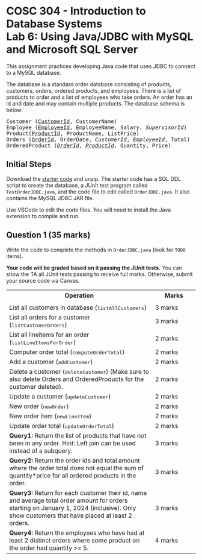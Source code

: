 # COSC 304 - Introduction to Database Systems<br>Lab 6: Using Java/JDBC with MySQL and Microsoft SQL Server

This assignment practices developing Java code that uses JDBC to connect to a MySQL database.

The database is a standard order database consisting of products, customers, orders, ordered products, and employees.  There is a list of products to order and a list of employees who take orders. An order has an id and date and may contain multiple products.  The database schema is below:

<pre>
Customer (<u>CustomerId</u>, CustomerName)
Employee (<u>EmployeeId</u>, EmployeeName, Salary, <i>SupervisorId</i>)
Product(<u>ProductId</u>, ProductName, ListPrice)
Orders (<u>OrderId</u>, OrderDate, <i>CustomerId</i>, <i>EmployeeId</i>, Total)
OrderedProduct (<i><u>OrderId</u></i>, <i><u>ProductId</u></i>, Quantity, Price)
</pre>

## Initial Steps

Download the [starter code](304_lab6.zip) and unzip. The starter code has a SQL DDL script to create the database, a JUnit test program called `TestOrderJDBC.java`, and the code file to edit called `OrderJDBC.java`. It also contains the MySQL JDBC JAR file.

Use VSCode to edit the code files. You will need to install the Java extension to compile and run.

## Question 1 (35 marks)

Write the code to complete the methods in `OrderJDBC.java` (look for `TODO` items).

**Your code will be graded based on it passing the JUnit tests.** You can show the TA all JUnit tests passing to receive full marks. Otherwise, submit your source code via Canvas.

<table>
<tr><th>Operation</th>														<th width="100">Marks</th></tr>
<tr><td>
<tr><td>List all customers in database (<tt>listAllCustomers</tt>)</td>		<td>3 marks</td></tr>
<tr><td>List all orders for a customer (<tt>listCustomerOrders</tt>)</td>	<td>3 marks</td></tr>
<tr><td>List all lineitems for an order (<tt>listLineItemsForOrder</tt>)</td><td>2 marks</td></tr>
<tr><td>Computer order total (<tt>computeOrderTotal</tt>)</td>				<td>2 marks</td></tr>
<tr><td>Add a customer (<tt>addCustomer</tt>)</td>							<td>2 marks</td></tr>
<tr><td>Delete a customer (<tt>deleteCustomer</tt>) (Make sure to also delete Orders and OrderedProducts for the customer deleted).</td>	<td>2 marks </td></tr>
<tr><td>Update a customer (<tt>updateCustomer</tt>)</td>					<td>2 marks</td></tr>
<tr><td>New order (<tt>newOrder</tt>)</td>									<td>2 marks</td></tr>
<tr><td>New order item (<tt>newLineItem</tt>)</td>							<td>2 marks</td></tr>
<tr><td>Update order total (<tt>updateOrderTotal</tt>)</td>					<td>2 marks</td></tr>
<tr><td><b>Query1:</b> Return the list of products that have not been in any order. Hint: Left join can be used instead of a subquery.</td>	<td>3 marks</td</tr>
<tr><td><b>Query2:</b> Return the order ids and total amount where the order total does not equal the sum of quantity*price for all ordered products in the order.</td><td>3 marks</td></tr>
<tr><td><b>Query3:</b> Return for each customer their id, name and average total order amount for orders starting on January 1, 2024 (inclusive). Only show customers that have placed at least 2 orders.</td><td>3 marks</td></tr>
<tr><td><b>Query4:</b> Return the employees who have had at least 2 distinct orders where some product on the order had quantity >= 5.</td><td>4 marks</td></tr>
</table>


